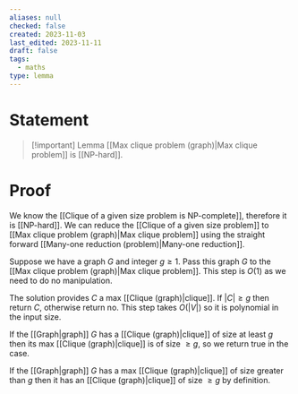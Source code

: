 ```yaml
---
aliases: null
checked: false
created: 2023-11-03
last_edited: 2023-11-11
draft: false
tags:
  - maths
type: lemma
---
```

# Statement

> [!important] Lemma
> [[Max clique problem (graph)|Max clique problem]] is [[NP-hard]].

# Proof

We know the [[Clique of a given size problem is NP-complete]], therefore it is [[NP-hard]]. We can reduce the [[Clique of a given size problem]] to [[Max clique problem (graph)|Max clique problem]] using the straight forward [[Many-one reduction (problem)|Many-one reduction]].

Suppose we have a graph $G$ and integer $g \geq 1$. Pass this graph $G$ to the [[Max clique problem (graph)|Max clique problem]]. This step is $O(1)$ as we need to do no manipulation.

The solution provides $C$ a max [[Clique (graph)|clique]]. If $\vert C \vert \geq g$ then return $C$, otherwise return no. This step takes $O(\vert V \vert)$ so it is polynomial in the input size.

If the [[Graph|graph]] $G$ has a [[Clique (graph)|clique]] of size at least $g$ then its max [[Clique (graph)|clique]] is of size $\geq g$, so we return true in the case.

If the [[Graph|graph]] $G$ has a max [[Clique (graph)|clique]] of size greater than $g$ then it has an [[Clique (graph)|clique]] of size $\geq g$ by definition.
